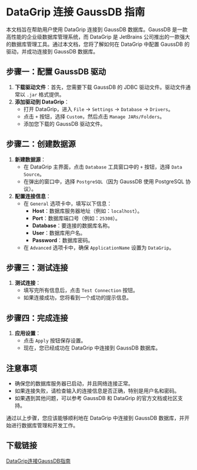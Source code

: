 # DataGrip 连接 GaussDB 指南

本文档旨在帮助用户使用 DataGrip 连接到 GaussDB 数据库。GaussDB 是一款高性能的企业级数据库管理系统，而 DataGrip 是 JetBrains 公司推出的一款强大的数据库管理工具。通过本文档，您将了解如何在 DataGrip 中配置 GaussDB 的驱动，并成功连接到 GaussDB 数据库。

## 步骤一：配置 GaussDB 驱动

1. **下载驱动文件**：首先，您需要下载 GaussDB 的 JDBC 驱动文件。驱动文件通常以 `.jar` 格式提供。
2. **添加驱动到 DataGrip**：
   - 打开 DataGrip，进入 `File` -> `Settings` -> `Database` -> `Drivers`。
   - 点击 `+` 按钮，选择 `Custom`，然后点击 `Manage JARs/Folders`。
   - 添加您下载的 GaussDB 驱动文件。

## 步骤二：创建数据源

1. **新建数据源**：
   - 在 DataGrip 主界面，点击 `Database` 工具窗口中的 `+` 按钮，选择 `Data Source`。
   - 在弹出的窗口中，选择 `PostgreSQL`（因为 GaussDB 使用 PostgreSQL 协议）。
2. **配置连接信息**：
   - 在 `General` 选项卡中，填写以下信息：
     - **Host**：数据库服务器地址（例如：`localhost`）。
     - **Port**：数据库端口号（例如：`25308`）。
     - **Database**：要连接的数据库名称。
     - **User**：数据库用户名。
     - **Password**：数据库密码。
   - 在 `Advanced` 选项卡中，确保 `ApplicationName` 设置为 `DataGrip`。

## 步骤三：测试连接

1. **测试连接**：
   - 填写完所有信息后，点击 `Test Connection` 按钮。
   - 如果连接成功，您将看到一个成功的提示信息。

## 步骤四：完成连接

1. **应用设置**：
   - 点击 `Apply` 按钮保存设置。
   - 现在，您已经成功在 DataGrip 中连接到 GaussDB 数据库。

## 注意事项

- 确保您的数据库服务器已启动，并且网络连接正常。
- 如果连接失败，请检查输入的连接信息是否正确，特别是用户名和密码。
- 如果遇到其他问题，可以参考 GaussDB 和 DataGrip 的官方文档或社区支持。

通过以上步骤，您应该能够顺利地在 DataGrip 中连接到 GaussDB 数据库，并开始进行数据库管理和开发工作。

## 下载链接

[DataGrip连接GaussDB指南](https://pan.quark.cn/s/7b911db9f97e)